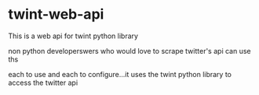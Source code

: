 # twint-web-api
This is a web api for twint python library

non python developerswers  who would love to scrape twitter's api can use ths

each to use and each to configure...it uses the twint python library to access the twitter api
